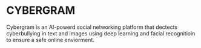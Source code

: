 # CYBERGRAM
Cybergram is an AI-powerd social networking platform that dectects cyberbullying in text and images using deep learning and facial recognitioin to ensure a safe online enviorment.

